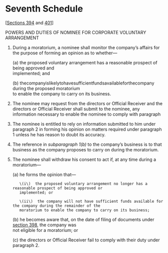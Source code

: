 # Seventh Schedule

\[[Sections 394](../../../part-3-management-of-company/division-8-corporate-rescue-mechanism/section-394.-interpretation.md) and [401](../../../part-3-management-of-company/division-8-corporate-rescue-mechanism/subdivision-1-corporate-voluntary-arrangement/section-401.-implementation-of-proposal.md)\]

POWERS AND DUTIES OF NOMINEE FOR CORPORATE VOLUNTARY ARRANGEMENT

1. During a moratorium, a nominee shall monitor the company’s affairs for the purpose of forming an opinion as to whether—

     \(a\)  the proposed voluntary arrangement has a reasonable prospect of being approved and                 
     implemented; and

     \(b\)  thecompanyislikelytohavesufficientfundsavailableforthecompany during the proposed moratorium     
     to enable the company to carry on its business.

2. The nominee may request from the directors or Official Receiver and the directors or Official Receiver shall submit to the nominee, any information necessary to enable the nominee to comply with paragraph 

3. The nominee is entitled to rely on information submitted to him under paragraph 2 in forming his opinion on matters required under paragraph 1 unless he has reason to doubt its accuracy.

4. The reference in _subparagraph 1\(b\)_ to the company’s business is to that business as the company proposes to carry on during the moratorium.

5. The nominee shall withdraw his consent to act if, at any time during a moratorium—

     \(a\) he forms the opinion that—

          \(i\)  the proposed voluntary arrangement no longer has a reasonable prospect of being approved or                  
          implemented; or

          \(ii\)  the company will not have sufficient funds available for the company during the remainder of the           
          moratorium to enable the company to carry on its business;

     \(b\)  he becomes aware that, on the date of filing of documents under [section 398](../../../part-3-management-of-company/division-8-corporate-rescue-mechanism/subdivision-1-corporate-voluntary-arrangement/section-398.-moratorium.md), the company was    
     not eligible for a moratorium; or

     \(c\)  the directors or Official Receiver fail to comply with their duty under paragraph 2.

